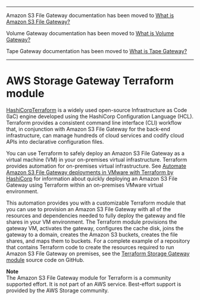 --------

Amazon S3 File Gateway documentation has been moved to [What is Amazon S3 File Gateway?](https://docs.aws.amazon.com/filegateway/latest/files3/WhatIsStorageGateway.html)

Volume Gateway documentation has been moved to [What is Volume Gateway?](https://docs.aws.amazon.com/storagegateway/latest/vgw/WhatIsStorageGateway.html)

Tape Gateway documentation has been moved to [What is Tape Gateway?](https://docs.aws.amazon.com/storagegateway/latest/tgw/WhatIsStorageGateway.html)

--------

# AWS Storage Gateway Terraform module<a name="sgw-terraform"></a>

[HashiCorp](https://www.hashicorp.com/)[Terraform](https://www.terraform.io/) is a widely used open\-source Infrastructure as Code \(IaC\) engine developed using the HashiCorp Configuration Language \(HCL\)\. Terraform provides a consistent command line interface \(CLI\) workflow that, in conjunction with Amazon S3 File Gateway for the back\-end infrastructure, can manage hundreds of cloud services and codify cloud APIs into declarative configuration files\.

You can use Terraform to safely deploy an Amazon S3 File Gateway as a virtual machine \(VM\) in your on\-premises virtual infrastructure\. Terraform provides automation for on\-premises virtual infrastructure\. See [ Automate Amazon S3 File Gateway deployments in VMware with Terraform by HashiCorp](http://aws.amazon.com/https://aws.amazon.com/blogs/storage/automate-amazon-s3-file-gateway-deployments-in-vmware-with-terraform-by-hashicorp/) for information about quickly deploying an Amazon S3 File Gateway using Terraform within an on\-premises VMware virtual environment\. 

This automation provides you with a customizable Terraform module that you can use to provision an Amazon S3 File Gateway with all of the resources and dependencies needed to fully deploy the gateway and file shares in your VM environment\. The Terraform module provisions the gateway VM, activates the gateway, configures the cache disk, joins the gateway to a domain, creates the Amazon S3 buckets, creates the file shares, and maps them to buckets\. For a complete example of a repository that contains Terraform code to create the resources required to run Amazon S3 File Gateway on premises, see the [Terraform Storage Gateway module](https://github.com/aws-ia/terraform-aws-storagegateway) source code on GitHub\. 

**Note**  
The Amazon S3 File Gateway module for Terraform is a community supported effort\. It is not part of an AWS service\. Best\-effort support is provided by the AWS Storage community\.